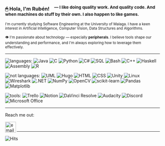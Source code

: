 ### 🖱 Hola, I'm Rubén! &nbsp;&nbsp; <sup>  &mdash; I like doing quality work. And quality code. And when machines do stuff by their own. I also happen to like games.</sup>

<sub>I'm currently studying Software Engineering at the University of Malaga. I have a keen interest in Artificial Intelligence, Computer Vision, Data Structures and Algorithms.</sub>

<sub>👁 I'm passionate about technology — especially **peripherals**. I believe tools shape our understanding and performance, and I'm always exploring how to leverage them effectively.</sub>

----

![languages:](https://img.shields.io/badge/languages%3A-black?style=flat-square)
![Java](https://img.shields.io/badge/Java-orange?style=plastic&logo=coffeescript&logoColor=white)
![C](https://img.shields.io/badge/C-%23A8B9CC?style=plastic&logo=c&logoColor=white)
![Python](https://img.shields.io/badge/Python-%233776AB?style=plastic&logo=python&logoColor=white)
![C#](https://img.shields.io/badge/C%23-darkblue?style=plastic&logo=sharp&logoColor=white)
![SQL](https://img.shields.io/badge/SQL-%234479A1?style=plastic&logo=mysql&logoColor=white) <!-- I have a MySQL logo, though-->
![Bash](https://img.shields.io/badge/Bash-%234EAA25?style=plastic&logo=gnubash&logoColor=white)
![C++](https://img.shields.io/badge/C%2B%2B-%2300599C?style=plastic&logo=cplusplus&logoColor=white)
![Haskell](https://img.shields.io/badge/Haskell-%235D4F85?style=plastic&logo=haskell&logoColor=white)
![Assembly](https://img.shields.io/badge/Assembly-%230091BD?style=plastic&logo=arm&logoColor=white)
![R](https://img.shields.io/badge/R-%23276DC3?style=plastic&logo=r&logoColor=white)

![not languages:](https://img.shields.io/badge/not%20languages%2C%20but%20software--related%3A-black?style=flat-square)
![UML](https://img.shields.io/badge/UML-%23FABD14?style=plastic&logo=uml&logoColor=white)
![Hugo](https://img.shields.io/badge/Hugo-%23FF4088?style=plastic&logo=hugo&logoColor=white)
![HTML](https://img.shields.io/badge/HTML-%23E34F26?style=plastic&logo=html5&logoColor=white)
![CSS](https://img.shields.io/badge/CSS-%231572B6?style=plastic&logo=css3&logoColor=white)
![Unity](https://img.shields.io/badge/Unity-%23FFFFFF?style=plastic&logo=unity&logoColor=black)
![Linux](https://img.shields.io/badge/Linux-%23FCC624?style=plastic&logo=linux&logoColor=black)
![Wireshark](https://img.shields.io/badge/Wireshark-%231679A7?style=plastic&logo=wireshark&logoColor=white)
![.NET](https://img.shields.io/badge/.NET-%23512BD4?style=plastic&logo=dotnet&logoColor=white)
![NumPy](https://img.shields.io/badge/NumPy-%23013243?style=plastic&logo=numpy&logoColor=white)
![OpenCV](https://img.shields.io/badge/OpenCV-%235C3EE8?style=plastic&logo=opencv&logoColor=white)
![scikit-learn](https://img.shields.io/badge/scikit--learn-%23F7931E?style=plastic&logo=scikitlearn&logoColor=white)
![Pandas](https://img.shields.io/badge/Pandas-%23150458?style=plastic&logo=pandas&logoColor=white)
![Matplotlib](https://img.shields.io/badge/Matplotlib-white?style=plastic&logoColor=white)


![tools:](https://img.shields.io/badge/tools%3A-black?style=flat-square)
![Trello](https://img.shields.io/badge/Trello-%230052CC?style=plastic&logo=trello&logoColor=white) ![Notion](https://img.shields.io/badge/Notion-%23000000?style=plastic&logo=notion&logoColor=white)
![DaVinci Resolve](https://img.shields.io/badge/DaVinci%20Resolve-%23233A51?style=plastic&logo=davinciresolve&logoColor=white) ![Audacity](https://img.shields.io/badge/Audacity-%230000CC?style=plastic&logo=audacity&logoColor=white)
![Discord](https://img.shields.io/badge/Discord-%235865F2?style=plastic&logo=discord&logoColor=white) ![Microsoft Office](https://img.shields.io/badge/Microsoft%20Office-%23156183?style=plastic&logo=googledocs&logoColor=white)

----

Reach me out:

<a href="mailto:arrozet@protonmail.com">
    <img align="left" alt="email" width="35px" src="https://img.shields.io/badge/-%236D4AFF?style=flat-square&logo=protonmail&logoColor=white">
</a>
<br>

----

![Hits](https://hits.seeyoufarm.com/api/count/incr/badge.svg?url=https%3A%2F%2Fgithub.com%2Farrozet&count_bg=%2379C83D&title_bg=%23555555&icon=actigraph.svg&icon_color=%23E7E7E7&title=Visits&edge_flat=false)
